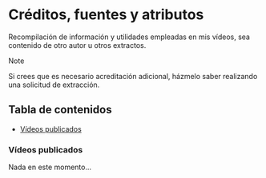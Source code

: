 # Créditos, fuentes y atributos
Recompilación de información y utilidades empleadas en mis vídeos, sea contenido de otro autor u otros extractos.
> [!NOTE]
> Si crees que es necesario acreditación adicional, házmelo saber realizando una solicitud de extracción.

<!------>
## Tabla de contenidos
- [Vídeos publicados](#vídeos-publicados)

### Vídeos publicados
<!---- ####---> 
Nada en este momento...
